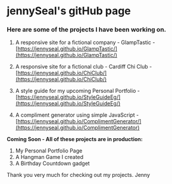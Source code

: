 # jennySeal's gitHub page

### Here are some of the projects I have been working on. 

1. A responsive site for a fictional company - GlampTastic - [https://jennyseal.github.io/GlampTastic/](https://jennyseal.github.io/GlampTastic/)

2. A responsive site for a fictional club - Cardiff Chi Club - [https://jennyseal.github.io/ChiClub/](https://jennyseal.github.io/ChiClub/)

3. A style guide for my upcoming Personal Portfolio - [https://jennyseal.github.io/StyleGuideEg/](https://jennyseal.github.io/StyleGuideEg/)

4. A compliment generator using simple JavaScript - [https://jennyseal.github.io/ComplimentGenerator/](https://jennyseal.github.io/ComplimentGenerator)

**Coming Soon - All of these projects are in production:**
1. My Personal Portfolio Page 
2. A Hangman Game I created
3. A Birthday Countdown gadget

Thank you very much for checking out my projects.
Jenny
